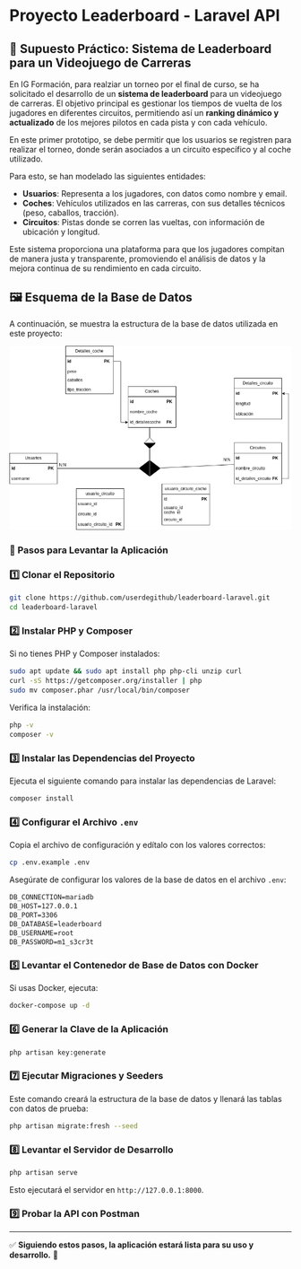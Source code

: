 # Proyecto Leaderboard - Laravel API

## 📌 Supuesto Práctico: Sistema de Leaderboard para un Videojuego de Carreras

En IG Formación, para realziar un torneo por el final de curso, se ha solicitado el desarrollo de un **sistema de leaderboard** para un videojuego de carreras. El objetivo principal es gestionar los tiempos de vuelta de los jugadores en diferentes circuitos, permitiendo así un **ranking dinámico y actualizado** de los mejores pilotos en cada pista y con cada vehículo.

En este primer prototipo, se debe permitir que los usuarios se registren para realizar el torneo, donde serán asociados a un circuito específico y al coche utilizado.

Para esto, se han modelado las siguientes entidades:
- **Usuarios**: Representa a los jugadores, con datos como nombre y email.
- **Coches**: Vehículos utilizados en las carreras, con sus detalles técnicos (peso, caballos, tracción).
- **Circuitos**: Pistas donde se corren las vueltas, con información de ubicación y longitud.

Este sistema proporciona una plataforma para que los jugadores compitan de manera justa y transparente, promoviendo el análisis de datos y la mejora continua de su rendimiento en cada circuito. 

## 🖼️ Esquema de la Base de Datos
A continuación, se muestra la estructura de la base de datos utilizada en este proyecto:

![Base de Datos](BBD_practica.png)

### 🚀 Pasos para Levantar la Aplicación

### 1️⃣ **Clonar el Repositorio**
```bash
git clone https://github.com/userdegithub/leaderboard-laravel.git
cd leaderboard-laravel
```

### 2️⃣ **Instalar PHP y Composer**
Si no tienes PHP y Composer instalados:
```bash
sudo apt update && sudo apt install php php-cli unzip curl
curl -sS https://getcomposer.org/installer | php
sudo mv composer.phar /usr/local/bin/composer
```
Verifica la instalación:
```bash
php -v
composer -v
```

### 3️⃣ **Instalar las Dependencias del Proyecto**
Ejecuta el siguiente comando para instalar las dependencias de Laravel:
```bash
composer install
```

### 4️⃣ **Configurar el Archivo `.env`**
Copia el archivo de configuración y edítalo con los valores correctos:
```bash
cp .env.example .env
```
Asegúrate de configurar los valores de la base de datos en el archivo `.env`:
```
DB_CONNECTION=mariadb
DB_HOST=127.0.0.1
DB_PORT=3306
DB_DATABASE=leaderboard
DB_USERNAME=root
DB_PASSWORD=m1_s3cr3t
```

### 5️⃣ **Levantar el Contenedor de Base de Datos con Docker**
Si usas Docker, ejecuta:
```bash
docker-compose up -d
```

### 6️⃣ **Generar la Clave de la Aplicación**
```bash
php artisan key:generate
```

### 7️⃣ **Ejecutar Migraciones y Seeders**
Este comando creará la estructura de la base de datos y llenará las tablas con datos de prueba:
```bash
php artisan migrate:fresh --seed
```

### 8️⃣ **Levantar el Servidor de Desarrollo**
```bash
php artisan serve
```
Esto ejecutará el servidor en `http://127.0.0.1:8000`.

### 9️⃣ **Probar la API con Postman**

---
✅ **Siguiendo estos pasos, la aplicación estará lista para su uso y desarrollo.** 🚀

